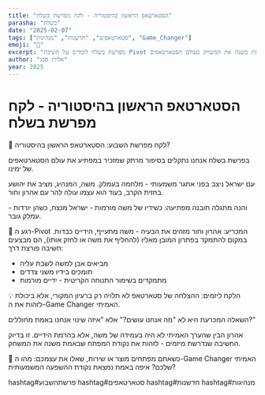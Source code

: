 ```yaml
---
title: "הסטארטאפ הראשון בהיסטוריה - לקח מפרשת בשלח"
parasha: "בשלח"
date: "2025-02-07"
tags: ["סטארטאפים", "חדשנות", "מנהיגות", "Game_Changer"]
emoji: "🎯"
excerpt: "מפרשת בשלח לומדים על חשיבת Pivot מכריעה וזיהוי נקודת המפתח שבאמת משנה את המשחק בעולם הסטארטאפים"
author: "אלירן סבג"
year: 2025
---
```


# הסטארטאפ הראשון בהיסטוריה - לקח מפרשת בשלח

🎯 לקח מפרשת השבוע: הסטארטאפ הראשון בהיסטוריה?

בפרשת בשלח אנחנו נתקלים בסיפור מרתק שמזכיר במפתיע את עולם הסטארטאפים של ימינו.

עם ישראל ניצב בפני אתגר משמעותי - מלחמה בעמלק. משה, המנהיג, מציב את יהושע בחזית הקרב, בעוד הוא עצמו עולה להר עם אהרון וחור.

והנה מתגלה תובנה מפתיעה: כשידיו של משה מורמות - ישראל מנצח, כשהן יורדות - עמלק גובר. 

🔄 רגע ה-Pivot המכריע:
אהרון וחור מזהים את הבעיה - משה מתעייף, הידיים כבדות. במקום להתמקד בפתרון המובן מאליו (להחליף את משה או לחזק אותו), הם מבצעים חשיבה פורצת דרך:
* מביאים אבן למשה לשבת עליה
* תומכים בידיו משני צדדים
* מתמקדים בשימור התנוחה הקריטית - ידיים מורמות

💡 הלקח ליזמים:
ההצלחה של סטארטאפ לא תלויה רק ברעיון המקורי, אלא ביכולת לזהות את ה-Game Changer האמיתי. 

השאלה המכרעת היא לא "מה אנחנו עושים?" אלא "איזה שינוי אנחנו באמת מחוללים?"

אהרון הבין שהערך האמיתי לא היה בעמידה של משה, אלא בהרמת הידיים. זו בדיוק החשיבה שנדרשת מיזמים - לזהות את נקודת המפתח שבאמת משנה את המשחק.

🎯 כשאתם מפתחים מוצר או שירות, שאלו את עצמכם:
מהו ה-Game Changer האמיתי שלכם?
איפה באמת נמצאת נקודת ההשפעה המשמעותית?

hashtag#פרשתהשבוע hashtag#סטארטאפים hashtag#חדשנות hashtag#מנהיגות
